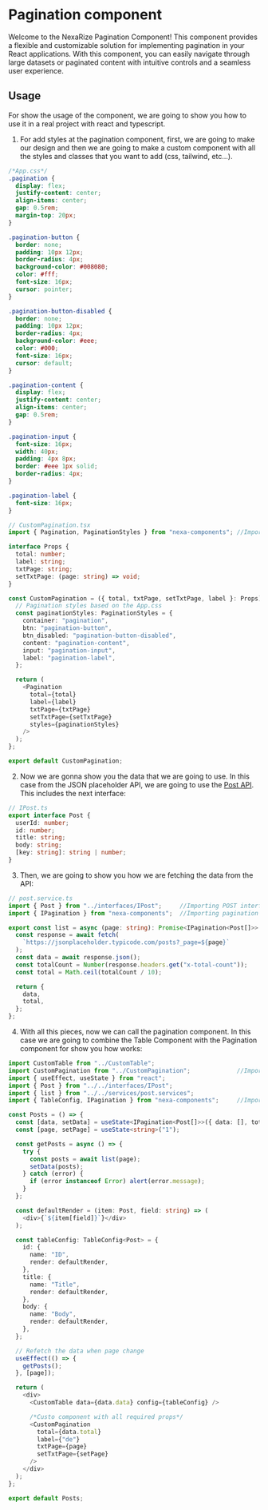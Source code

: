 # Pagination component
Welcome to the NexaRize Pagination Component! This component provides a flexible and customizable solution for implementing pagination in your React applications. With this component, you can easily navigate through large datasets or paginated content with intuitive controls and a seamless user experience.

## Usage
For show the usage of the component, we are going to show you how to use it in a real project with react and typescript.

1. For add styles at the pagination component, first, we are going to make our design and then we are going to make a custom component with all the styles and classes that you want to add (css, tailwind, etc...).

```css
/*App.css*/
.pagination {
  display: flex;
  justify-content: center;
  align-items: center;
  gap: 0.5rem;
  margin-top: 20px;
}

.pagination-button {
  border: none;
  padding: 10px 12px;
  border-radius: 4px;
  background-color: #008080;
  color: #fff;
  font-size: 16px;
  cursor: pointer;
}

.pagination-button-disabled {
  border: none;
  padding: 10px 12px;
  border-radius: 4px;
  background-color: #eee;
  color: #000;
  font-size: 16px;
  cursor: default;
}

.pagination-content {
  display: flex;
  justify-content: center;
  align-items: center;
  gap: 0.5rem;
}

.pagination-input {
  font-size: 16px;
  width: 40px;
  padding: 4px 8px;
  border: #eee 1px solid;
  border-radius: 4px;
}

.pagination-label {
  font-size: 16px;
}
```

```typescript
// CustomPagination.tsx
import { Pagination, PaginationStyles } from "nexa-components"; //Importing component and style interface

interface Props {
  total: number;
  label: string;
  txtPage: string;
  setTxtPage: (page: string) => void;
}

const CustomPagination = ({ total, txtPage, setTxtPage, label }: Props) => {
  // Pagination styles based on the App.css
  const paginationStyles: PaginationStyles = {
    container: "pagination",
    btn: "pagination-button",
    btn_disabled: "pagination-button-disabled",
    content: "pagination-content",
    input: "pagination-input",
    label: "pagination-label",
  };

  return (
    <Pagination
      total={total}
      label={label}
      txtPage={txtPage}
      setTxtPage={setTxtPage}
      styles={paginationStyles}
    />
  );
};

export default CustomPagination;
```

2. Now we are gonna show you the data that we are going to use. In this case from the JSON placeholder API, we are going to use the [Post API](https://jsonplaceholder.typicode.com/posts). This includes the next interface:

```typescript
// IPost.ts
export interface Post {
  userId: number;
  id: number;
  title: string;
  body: string;
  [key: string]: string | number;
}
```

3. Then, we are going to show you how we are fetching the data from the API:
```typescript
// post.service.ts
import { Post } from "../interfaces/IPost";     //Importing POST interface
import { IPagination } from "nexa-components";  //Importing pagination interface

export const list = async (page: string): Promise<IPagination<Post[]>> => {
  const response = await fetch(
    `https://jsonplaceholder.typicode.com/posts?_page=${page}`
  );
  const data = await response.json();
  const totalCount = Number(response.headers.get("x-total-count"));
  const total = Math.ceil(totalCount / 10);

  return {
    data,
    total,
  };
};
```

4. With all this pieces, now we can call the pagination component. In this case we are going to combine the Table Component with the Pagination component for show you how works:

```typescript
import CustomTable from "../CustomTable";
import CustomPagination from "../CustomPagination";             //Importing custom pagination component
import { useEffect, useState } from "react";
import { Post } from "../../interfaces/IPost";
import { list } from "../../services/post.services";
import { TableConfig, IPagination } from "nexa-components";     //Importing interfaces

const Posts = () => {
  const [data, setData] = useState<IPagination<Post[]>>({ data: [], total: 0 });
  const [page, setPage] = useState<string>("1");

  const getPosts = async () => {
    try {
      const posts = await list(page);
      setData(posts);
    } catch (error) {
      if (error instanceof Error) alert(error.message);
    }
  };

  const defaultRender = (item: Post, field: string) => (
    <div>{`${item[field]}`}</div>
  );

  const tableConfig: TableConfig<Post> = {
    id: {
      name: "ID",
      render: defaultRender,
    },
    title: {
      name: "Title",
      render: defaultRender,
    },
    body: {
      name: "Body",
      render: defaultRender,
    },
  };

  // Refetch the data when page change
  useEffect(() => {
    getPosts();
  }, [page]);

  return (
    <div>
      <CustomTable data={data.data} config={tableConfig} />

      /*Custo component with all required props*/
      <CustomPagination
        total={data.total}
        label={"de"}
        txtPage={page}
        setTxtPage={setPage}
      />
    </div>
  );
};

export default Posts;
```